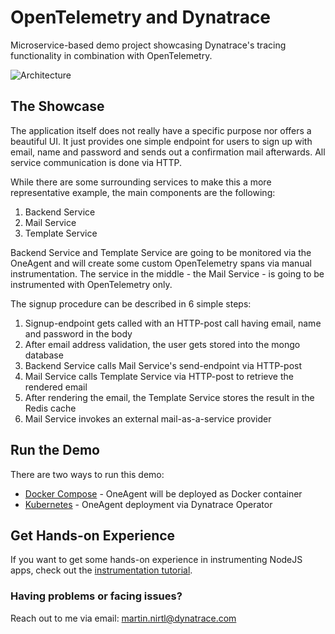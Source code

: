 # OpenTelemetry and Dynatrace

Microservice-based demo project showcasing Dynatrace's tracing functionality in combination with OpenTelemetry.

![Architecture](https://raw.githubusercontent.com/martinnirtl/otel-demo/master/docs/img/architecture-diagram.png)

## The Showcase

The application itself does not really have a specific purpose nor offers a beautiful UI. It just provides one simple endpoint for users to sign up with email, name and password and sends out a confirmation mail afterwards. All service communication is done via HTTP.

While there are some surrounding services to make this a more representative example, the main components are the following:

1. Backend Service
2. Mail Service
3. Template Service

Backend Service and Template Service are going to be monitored via the OneAgent and will create some custom OpenTelemetry spans via manual instrumentation. The service in the middle - the Mail Service - is going to be instrumented with OpenTelemetry only.

The signup procedure can be described in 6 simple steps:

1. Signup-endpoint gets called with an HTTP-post call having email, name and password in the body
2. After email address validation, the user gets stored into the mongo database
3. Backend Service calls Mail Service's send-endpoint via HTTP-post
4. Mail Service calls Template Service via HTTP-post to retrieve the rendered email
5. After rendering the email, the Template Service stores the result in the Redis cache
6. Mail Service invokes an external mail-as-a-service provider

## Run the Demo

There are two ways to run this demo:

- [Docker Compose](https://github.com/martinnirtl/otel-demo/tree/master/compose) - OneAgent will be deployed as Docker container
- [Kubernetes](https://github.com/martinnirtl/otel-demo/tree/master/kubernetes) - OneAgent deployment via Dynatrace Operator

## Get Hands-on Experience

If you want to get some hands-on experience in instrumenting NodeJS apps, check out the [instrumentation tutorial](https://github.com/martinnirtl/otel-demo/tree/master/docs/instrumentation-tutorial).

### Having problems or facing issues?

Reach out to me via email: [martin.nirtl@dynatrace.com](mailto:martin.nirtl@dynatrace.com)
